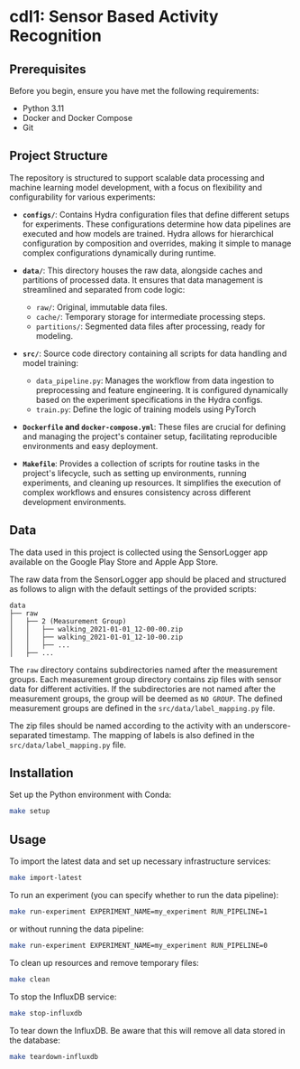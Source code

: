 # cdl1: Sensor Based Activity Recognition

## Prerequisites

Before you begin, ensure you have met the following requirements:

* Python 3.11
* Docker and Docker Compose
* Git

## Project Structure

The repository is structured to support scalable data processing and machine learning model development, with a focus on
flexibility and configurability for various experiments:

- **`configs/`**: Contains Hydra configuration files that define different setups for experiments. These configurations
  determine how data pipelines are executed and how models are trained. Hydra allows for hierarchical configuration by
  composition and overrides, making it simple to manage complex configurations dynamically during runtime.

- **`data/`**: This directory houses the raw data, alongside caches and partitions of processed data. It ensures that
  data management is streamlined and separated from code logic:
    - `raw/`: Original, immutable data files.
    - `cache/`: Temporary storage for intermediate processing steps.
    - `partitions/`: Segmented data files after processing, ready for modeling.

- **`src/`**: Source code directory containing all scripts for data handling and model training:
    - `data_pipeline.py`: Manages the workflow from data ingestion to preprocessing and feature engineering. It is
      configured dynamically based on the experiment specifications in the Hydra configs.
    - `train.py`: Define the logic of training models using PyTorch

- **`Dockerfile` and `docker-compose.yml`**: These files are crucial for defining and managing the project's container
  setup, facilitating reproducible environments and easy deployment.

- **`Makefile`**: Provides a collection of scripts for routine tasks in the project's lifecycle, such as setting up
  environments, running experiments, and cleaning up resources. It simplifies the execution of complex workflows and
  ensures consistency across different development environments.

## Data

The data used in this project is collected using the SensorLogger app available on the Google Play Store and Apple App
Store.

The raw data from the SensorLogger app should be placed and structured as follows to align with the default settings of
the provided scripts:

```
data
├── raw
│   ├── 2 (Measurement Group)
│   │   ├── walking_2021-01-01_12-00-00.zip
│   │   ├── walking_2021-01-01_12-10-00.zip
│   │   ├── ...
│   ├── ...
```

The `raw` directory contains subdirectories named after the measurement groups. Each measurement group directory
contains zip files with sensor data for different activities. If the subdirectories are not named after the measurement
groups, the group will be deemed as `NO GROUP`. The defined measurement groups are defined in
the `src/data/label_mapping.py` file.

The zip files should be named according to the activity with an underscore-separated timestamp. The mapping of labels is
also defined in the `src/data/label_mapping.py` file.

## Installation

Set up the Python environment with Conda:

```bash
make setup
```

## Usage

To import the latest data and set up necessary infrastructure services:

```bash
make import-latest
```

To run an experiment (you can specify whether to run the data pipeline):

```bash
make run-experiment EXPERIMENT_NAME=my_experiment RUN_PIPELINE=1
```

or without running the data pipeline:

```bash
make run-experiment EXPERIMENT_NAME=my_experiment RUN_PIPELINE=0
```

To clean up resources and remove temporary files:

```bash
make clean
```

To stop the InfluxDB service:

```bash
make stop-influxdb
```

To tear down the InfluxDB. Be aware that this will remove all data stored in the database:

```bash
make teardown-influxdb
```